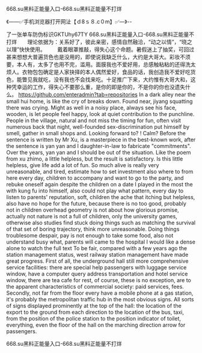 668.su黑料正能量入口-668.su黑料正能量不打烊

《——✅手机浏览器打开网沚【ｄ8ｓ８.c０m】✅—》--

了一张单车防伪标识GKTUhy67TY
668.su黑料正能量入口-668.su黑料正能量不打烊　　理论依据为：关系好了，彼此亲密，感情自然融洽，“动之以情”，“晓之以理”快快使用。
　　戴着眼罩推敲，得失心这个命题。暑假迷上了抽奖，可回过甚来想想大普遍货色也是没用的，即使说我缺乏什么，大约是大哥大。彩妆不须要，本人有，太多了也用不完，滥用。面膜我也不爱好用，总感触粘粘的还得洗太烦人。衣物包包确定是人家抉择的本人偶然爱好，食品的话，我创造我不爱好吃货色，能瞥见我就吃，没有我也不会找来吃。十足推广下来，大约惟有大哥大和，这种凭幸运的工作，得失心不要那么重，是你的即是你的，不是你的你也没遗失什么。
https://github.com/enteradmin?tab=repositories
In a dark alley near the small hui home, is like the cry of breaks down.
Found near, jiyang squatting there was crying.
Might as well in a noisy place, always see his face, wooden, is let people feel happy, look at quiet contribution to the punchline.
People in the village, natural and not miss the timing for fun, often visit numerous back that night, well-founded sex-discrimination put himself by smell, gather in small shops and.
Looking forward to?
!
Calm?
Before the sentence is written by Mr Xu, is a masterpiece in the best-known work, after the sentence is yan yan and I daughter-in-law to fabricate "commitments".
Over the years, yan yan and I should be out of the situation.
Like the poem from xu zhimo, a little helpless, but the result is satisfactory.
Is this little helpless, give life add a lot of fun.
So much alive is really very unreasonable, and tired, estimate how to set investment also where to from here every day, children to accompany and want to go to the party, and rebuke oneself again despite the children on a date I played in the most the with kung fu into himself, also could not play what pattern, every day to listen to parents' reputation, soft, children the ache that itching but helpless, also have no hope for the future, because there is no too good, probably not in children overhead geometry is not about how glorious promise, actually not nature is not a full of children, only the university games, otherwise also studies find stuck doing things such as matching the survival of that set of boring trajectory, think more unreasonable.
Doing things troublesome despair, pay is not enough to take some food, also not understand busy what, parents will came to the hospital I would like a dense alone to watch the full text
To be fair, compared with a few years ago the station management status, west railway station management have made great progress.
First of all, the underground hall still more comprehensive service facilities: there are special help passengers with luggage service window, have a computer query address transportation and hotel service window, there are tea cafe for rest, of course, these is no exception, are to the apparent characteristics of commercial society: paid services, fees.
Secondly, not far from the floor every have a mobile phone at a gas station, it's probably the metropolitan traffic hub in the most obvious signs.
All sorts of signs displayed prominently at the top of the hall: the location of the export to the ground from each direction to the location of the bus, taxi, from the position of the police station to the position indicator of toilet, everything, even the floor of the hall on the marching direction arrow for passengers.




668.su黑料正能量入口-668.su黑料正能量不打烊
